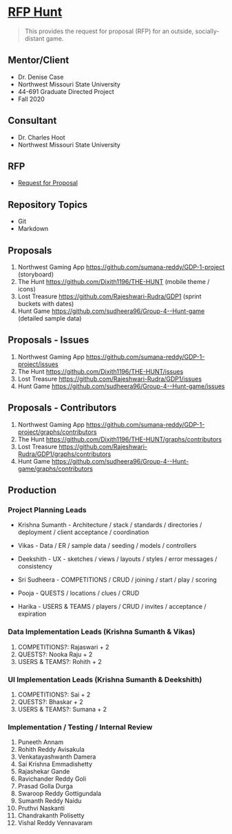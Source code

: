 # [RFP Hunt](https://github.com/denisecase/rfp-hunt)

> This provides the request for proposal (RFP) for an outside, socially-distant game.

## Mentor/Client

- Dr. Denise Case
- Northwest Missouri State University
- 44-691 Graduate Directed Project 
- Fall 2020

## Consultant

- Dr. Charles Hoot
- Northwest Missouri State University

## RFP

- [Request for Proposal](https://github.com/denisecase/rfp-hunt/blob/master/rfp-hunt.md)

## Repository Topics

- Git
- Markdown

## Proposals

1. Northwest Gaming App https://github.com/sumana-reddy/GDP-1-project (storyboard)
1. The Hunt https://github.com/Dixith1196/THE-HUNT (mobile theme / icons)
3. Lost Treasure https://github.com/Rajeshwari-Rudra/GDP1 (sprint buckets with dates)
4. Hunt Game https://github.com/sudheera96/Group-4--Hunt-game (detailed sample data)

## Proposals - Issues 

1. Northwest Gaming App https://github.com/sumana-reddy/GDP-1-project/issues
1. The Hunt https://github.com/Dixith1196/THE-HUNT/issues
3. Lost Treasure https://github.com/Rajeshwari-Rudra/GDP1/issues
4. Hunt Game https://github.com/sudheera96/Group-4--Hunt-game/issues

## Proposals - Contributors 

1. Northwest Gaming App https://github.com/sumana-reddy/GDP-1-project/graphs/contributors
1. The Hunt https://github.com/Dixith1196/THE-HUNT/graphs/contributors
3. Lost Treasure https://github.com/Rajeshwari-Rudra/GDP1/graphs/contributors
4. Hunt Game https://github.com/sudheera96/Group-4--Hunt-game/graphs/contributors

## Production

### Project Planning Leads

- Krishna Sumanth - Architecture / stack / standards / directories / deployment / client acceptance / coordination
- Vikas - Data / ER / sample data / seeding / models / controllers
- Deekshith - UX - sketches / views / layouts / styles / error messages / consistency

- Sri Sudheera - COMPETITIONS / CRUD / joining / start / play / scoring
- Pooja - QUESTS / locations / clues / CRUD
- Harika - USERS & TEAMS / players / CRUD / invites / acceptance / expiration

### Data Implementation Leads (Krishna Sumanth & Vikas)

1. COMPETITIONS?: Rajaswari + 2
1. QUESTS?: Nooka Raju + 2
1. USERS & TEAMS?: Rohith + 2

### UI Implementation Leads (Krishna Sumanth & Deekshith)

1. COMPETITIONS?: Sai + 2
1. QUESTS?: Bhaskar + 2
1. USERS & TEAMS?: Sumana + 2

### Implementation / Testing / Internal Review 

1. Puneeth Annam
1. Rohith Reddy Avisakula
1. Venkatayashwanth Damera
1. Sai Krishna Emmadishetty
1. Rajashekar Gande
1. Ravichander Reddy Goli
1. Prasad Golla Durga
1. Swaroop Reddy Gottigundala
1. Sumanth Reddy Naidu
1. Pruthvi Naskanti
1. Chandrakanth Polisetty
1. Vishal Reddy Vennavaram


